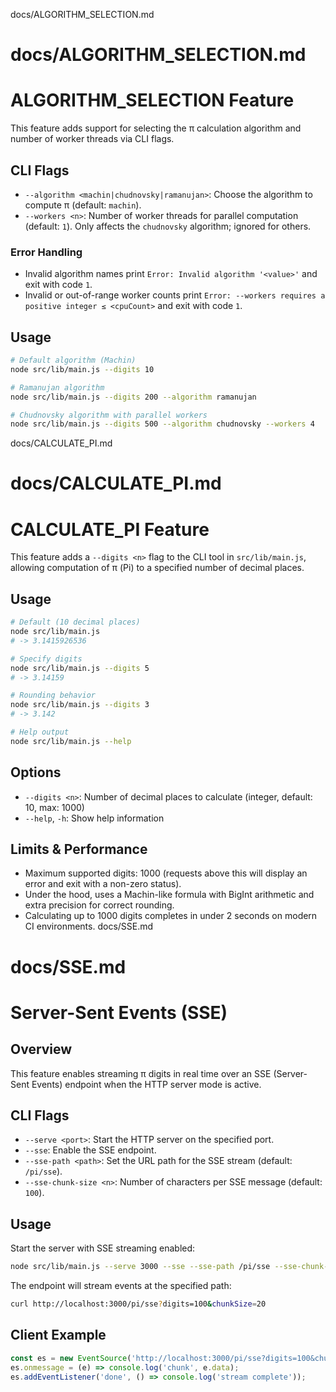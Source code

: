 docs/ALGORITHM_SELECTION.md
# docs/ALGORITHM_SELECTION.md
# ALGORITHM_SELECTION Feature

This feature adds support for selecting the π calculation algorithm and number of worker threads via CLI flags.

## CLI Flags

- `--algorithm <machin|chudnovsky|ramanujan>`: Choose the algorithm to compute π (default: `machin`).
- `--workers <n>`: Number of worker threads for parallel computation (default: `1`). Only affects the `chudnovsky` algorithm; ignored for others.

### Error Handling

- Invalid algorithm names print `Error: Invalid algorithm '<value>'` and exit with code `1`.
- Invalid or out-of-range worker counts print
  `Error: --workers requires a positive integer ≤ <cpuCount>` and exit with code `1`.

## Usage

```bash
# Default algorithm (Machin)
node src/lib/main.js --digits 10

# Ramanujan algorithm
node src/lib/main.js --digits 200 --algorithm ramanujan

# Chudnovsky algorithm with parallel workers
node src/lib/main.js --digits 500 --algorithm chudnovsky --workers 4
```
docs/CALCULATE_PI.md
# docs/CALCULATE_PI.md
# CALCULATE_PI Feature

This feature adds a `--digits <n>` flag to the CLI tool in `src/lib/main.js`, allowing computation of π (Pi) to a specified number of decimal places.

## Usage

```bash
# Default (10 decimal places)
node src/lib/main.js
# -> 3.1415926536

# Specify digits
node src/lib/main.js --digits 5
# -> 3.14159

# Rounding behavior
node src/lib/main.js --digits 3
# -> 3.142

# Help output
node src/lib/main.js --help
``` 

## Options

- `--digits <n>`: Number of decimal places to calculate (integer, default: 10, max: 1000)
- `--help`, `-h`: Show help information

## Limits & Performance

- Maximum supported digits: 1000 (requests above this will display an error and exit with a non-zero status).
- Under the hood, uses a Machin-like formula with BigInt arithmetic and extra precision for correct rounding.
- Calculating up to 1000 digits completes in under 2 seconds on modern CI environments.
docs/SSE.md
# docs/SSE.md
# Server-Sent Events (SSE)

## Overview

This feature enables streaming π digits in real time over an SSE (Server-Sent Events) endpoint when the HTTP server mode is active.

## CLI Flags

- `--serve <port>`: Start the HTTP server on the specified port.
- `--sse`: Enable the SSE endpoint.
- `--sse-path <path>`: Set the URL path for the SSE stream (default: `/pi/sse`).
- `--sse-chunk-size <n>`: Number of characters per SSE message (default: `100`).

## Usage

Start the server with SSE streaming enabled:

```bash
node src/lib/main.js --serve 3000 --sse --sse-path /pi/sse --sse-chunk-size 50
```

The endpoint will stream events at the specified path:

```bash
curl http://localhost:3000/pi/sse?digits=100&chunkSize=20
```

## Client Example

```js
const es = new EventSource('http://localhost:3000/pi/sse?digits=100&chunkSize=20');
es.onmessage = (e) => console.log('chunk', e.data);
es.addEventListener('done', () => console.log('stream complete'));
```
